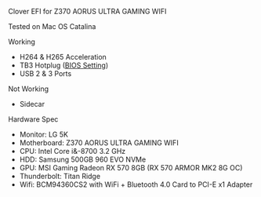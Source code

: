 Clover EFI for Z370 AORUS ULTRA GAMING WIFI

Tested on Mac OS Catalina 

Working

* H264 & H265 Acceleration
* TB3 Hotplug ([BIOS Setting](BIOS_TB_Setting.jpg))
* USB 2 & 3 Ports

Not Working

* Sidecar


Hardware Spec

* Monitor: LG 5K
* Motherboard: Z370 AORUS ULTRA GAMING WIFI
* CPU: Intel Core i&-8700 3.2 GHz 
* HDD: Samsung 500GB 960 EVO NVMe 
* GPU: MSI Gaming Radeon RX 570 8GB (RX 570 ARMOR MK2 8G OC)
* Thunderbolt: Titan Ridge
* Wifi: BCM94360CS2 with WiFi + Bluetooth 4.0 Card to PCI-E x1 Adapter
